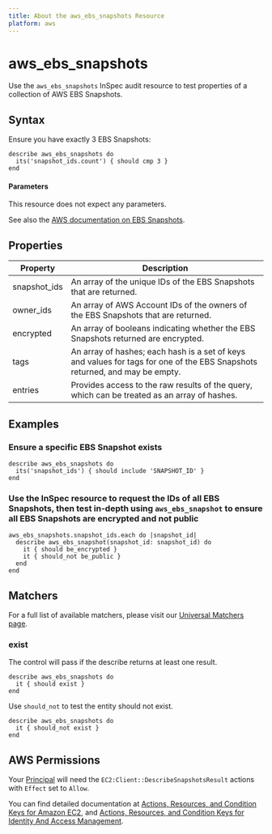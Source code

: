 ```yaml
---
title: About the aws_ebs_snapshots Resource
platform: aws
---
```


# aws\_ebs\_snapshots

Use the `aws_ebs_snapshots` InSpec audit resource to test properties of a collection of AWS EBS Snapshots.

## Syntax

 Ensure you have exactly 3 EBS Snapshots:

    describe aws_ebs_snapshots do
      its('snapshot_ids.count') { should cmp 3 }
    end

#### Parameters

This resource does not expect any parameters.

See also the [AWS documentation on EBS Snapshots](https://docs.aws.amazon.com/AWSEC2/latest/UserGuide/EBSsnapshots.html).

## Properties

|Property      | Description|
| ---          | --- |
|snapshot\_ids | An array of the unique IDs of the EBS Snapshots that are returned. |
|owner\_ids    | An array of AWS Account IDs of the owners of the EBS Snapshots that are returned. |
|encrypted     | An array of booleans indicating whether the EBS Snapshots returned are encrypted. |
|tags          | An array of hashes; each hash is a set of keys and values for tags for one of the EBS Snapshots returned, and may be empty. |
|entries       | Provides access to the raw results of the query, which can be treated as an array of hashes. |

## Examples

### Ensure a specific EBS Snapshot exists

    describe aws_ebs_snapshots do
      its('snapshot_ids') { should include 'SNAPSHOT_ID' }
    end

### Use the InSpec resource to request the IDs of all EBS Snapshots, then test in-depth using `aws_ebs_snapshot` to ensure all EBS Snapshots are encrypted and not public

    aws_ebs_snapshots.snapshot_ids.each do |snapshot_id|
      describe aws_ebs_snapshot(snapshot_id: snapshot_id) do
        it { should be_encrypted }
        it { should_not be_public }
      end
    end

## Matchers

For a full list of available matchers, please visit our [Universal Matchers page](https://www.inspec.io/docs/reference/matchers/).

### exist

The control will pass if the describe returns at least one result.

    describe aws_ebs_snapshots do
      it { should exist }
    end

Use `should_not` to test the entity should not exist.

    describe aws_ebs_snapshots do
      it { should_not exist }
    end

## AWS Permissions

Your [Principal](https://docs.aws.amazon.com/IAM/latest/UserGuide/intro-structure.html#intro-structure-principal) will need the `EC2:Client::DescribeSnapshotsResult` actions with `Effect` set to `Allow`.

You can find detailed documentation at [Actions, Resources, and Condition Keys for Amazon EC2](https://docs.aws.amazon.com/IAM/latest/UserGuide/list_amazonec2.html), and [Actions, Resources, and Condition Keys for Identity And Access Management](https://docs.aws.amazon.com/IAM/latest/UserGuide/list_identityandaccessmanagement.html).
